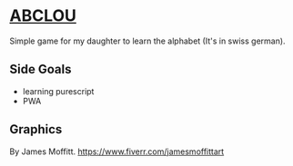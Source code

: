 # [ABCLOU](https://abclou.netlify.app)

Simple game for my daughter to learn the alphabet (It's in swiss german).

## Side Goals

* learning purescript
* PWA


## Graphics

By James Moffitt. https://www.fiverr.com/jamesmoffittart
